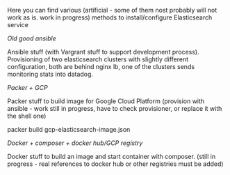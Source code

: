 Here you can find various (artificial - some of them nost probably will not work as is. work in progress) methods to install/configure Elasticsearch service

*Old good ansible*

Ansible stuff (with Vargrant stuff to support development process). Provisioning of two elasticsearch clusters with slightly different configuration, both are behind nginx lb, one of the clusters sends monitoring stats into datadog.

*Packer + GCP*

Packer stuff to build image for Google Cloud Platform (provision with ansible - work still in progress, have to check provisioner, or replace it with the shell one)

packer build gcp-elasticsearch-image.json

*Docker + composer + docker hub/GCP registry*

Docker stuff to build an image and start container with composer. (still in progress - real references to docker hub or other registries must be added)

